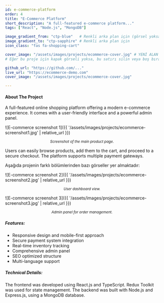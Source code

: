 ```yaml
---
id: e-commerce-platform
order: 4
title: "E-Commerce Platform"
short_description: "A full-featured e-commerce platform..."
tags: ["React", "Node.js", "MongoDB"]

image_gradient_from: "ctp-blue"   # Renkli arka plan için (görsel yoksa kullanılır)
image_gradient_to: "ctp-sapphire" # Renkli arka plan için
icon_class: "fas fa-shopping-cart"

cover_image: "/assets/images/projects/ecommerce-cover.jpg" # YENİ ALAN (yol projenize göre değişir)
# Eğer bu proje için kapak görseli yoksa, bu satırı silin veya boş bırakın.

github_url: "https://github.com/..."
live_url: "https://ecommerce-demo.com"
cover_image: "/assets/images/projects/ecommerce-cover.jpg"

---
```


#### About The Project
A full-featured online shopping platform offering a modern e-commerce experience. It comes with a user-friendly interface and a powerful admin panel.

![E-commerce screenshot 1]({{ '/assets/images/projects/ecommerce-screenshot1.jpg' | relative_url }})
*<center><small>Screenshot of the main product page.</small></center>*

Users can easily browse products, add them to the cart, and proceed to a secure checkout. The platform supports multiple payment gateways.

Aşağıda projenin farklı bölümlerinden bazı görseller yer almaktadır:

![E-commerce screenshot 2]({{ '/assets/images/projects/ecommerce-screenshot2.jpg' | relative_url }})
*<center><small>User dashboard view.</small></center>*

![E-commerce screenshot 3]({{ '/assets/images/projects/ecommerce-screenshot3.jpg' | relative_url }})
*<center><small>Admin panel for order management.</small></center>*


##### Features:
*   Responsive design and mobile-first approach
*   Secure payment system integration
*   Real-time inventory tracking
*   Comprehensive admin panel
*   SEO optimized structure
*   Multi-language support

##### Technical Details:
The frontend was developed using React.js and TypeScript. Redux Toolkit was used for state management. The backend was built with Node.js and Express.js, using a MongoDB database.